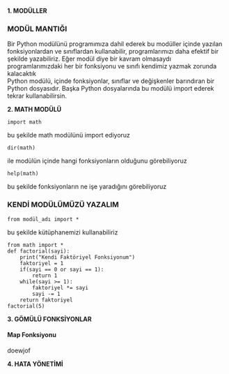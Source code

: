 **1. MODÜLLER**<br>
### MODÜL MANTIĞI<br>
Bir Python modülünü programımıza dahil ederek bu modüller içinde yazılan fonksiyonlardan ve sınıflardan kullanabilir, programlarımızı daha efektif bir şekilde yazabiliriz. Eğer modül diye bir kavram olmasaydı programlarımızdaki her bir fonksiyonu ve sınıfı kendimiz yazmak zorunda kalacaktık
<br>
Python modülü, içinde fonksiyonlar, sınıflar ve değişkenler barındıran bir Python dosyasıdır. Başka Python dosyalarında bu modülü import ederek tekrar kullanabilirsin.

**2. MATH MODÜLÜ**
```
import math 
```
bu şekilde math modülünü import ediyoruz

```
dir(math) 
```
ile modülün içinde hangi fonksiyonların olduğunu görebiliyoruz

```
help(math)
```
bu şekilde fonksiyonların ne işe yaradığını görebiliyoruz

### KENDİ MODÜLÜMÜZÜ YAZALIM<br>
```
from modül_adı import * 
```
bu şekilde kütüphanemizi kullanabiliriz

```
from math import *
def factorial(sayi):
    print("Kendi Faktöriyel Fonksiyonum")
    faktoriyel = 1 
    if(sayi == 0 or sayi == 1):
        return 1
    while(sayi >= 1):
        faktoriyel *= sayi
        sayi -= 1
    return faktoriyel
factorial(5)
```

**3. GÖMÜLÜ FONKSİYONLAR**<br>
#### Map Fonksiyonu <br>
doewjof

**4. HATA YÖNETİMİ**

